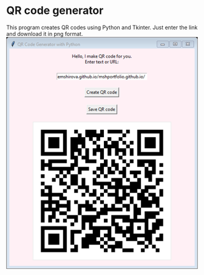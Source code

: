 # QR code generator
This program creates QR codes using Python and Tkinter. Just enter the link and download it in png format.
<img src="https://raw.githubusercontent.com/mihaelashemshirova/QR-code-generator/main/Qr-code.png"/>

